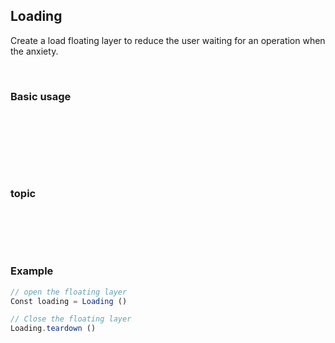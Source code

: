 ## Loading

Create a load floating layer to reduce the user waiting for an operation when the anxiety.

<Section class = "example">
   <H3> Basic usage </h3>

   <Div>
     <Div id = "loading1"> </div>
   </Div>
</Section>

<Section class = "example">
   <H3> topic </h3>

   <Div>
     <Div id = "loading2"> </div>
   </Div>
</Section>

### Example
```Javascript
// open the floating layer
Const loading = Loading ()

// Close the floating layer
Loading.teardown ()
````